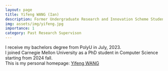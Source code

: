 ```yaml
---
layout: page
title: Yifeng WANG (Ian)
description: Former Undergraduate Research and Innovation Scheme Student, Bsc. PolyU -> Ph.D. Student CMU
img: assets/img/yifeng.jpg
importance: 1
category: Past Research Supervison
---
```


I receive my bachelors degree from PolyU in July, 2023. <br>
I joined Carnegie Mellon University as a PhD student in Computer Science starting from 2024 fall.<br>
This is my personal homepage: <a href="https://scholar.google.com/citations?user=uIVORyMAAAAJ&hl=zh-CN">Yifeng WANG</a>







